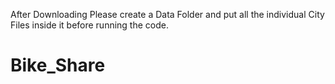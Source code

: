 After Downloading Please create a Data Folder and put all the individual City Files inside it before running the code.
# Bike_Share
